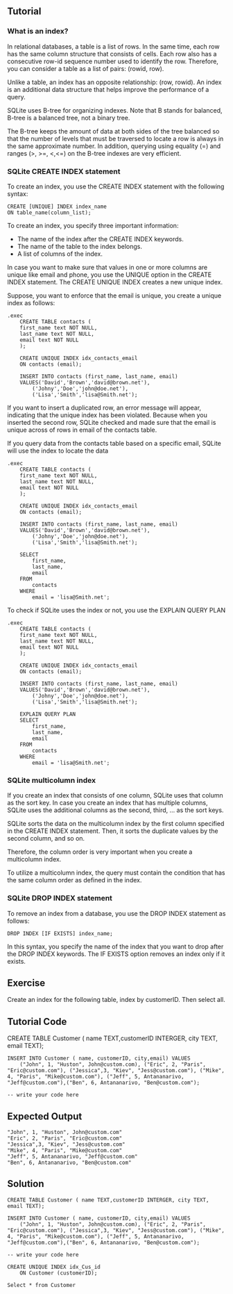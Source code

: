 Tutorial
--------
### What is an index?

In relational databases, a table is a list of rows. In the same time, each row has the same column structure that consists of cells. Each row also has a consecutive row-id sequence number used to identify the row. Therefore, you can consider a table as a list of pairs: (rowid, row).

Unlike a table, an index has an opposite relationship: (row, rowid). An index is an additional data structure that helps improve the performance of a query.

SQLite uses B-tree for organizing indexes. Note that B stands for balanced, B-tree is a balanced tree, not a binary tree.

The B-tree keeps the amount of data at both sides of the tree balanced so that the number of levels that must be traversed to locate a row is always in the same approximate number. In addition, querying using equality (=) and ranges (>, >=, <,<=) on the B-tree indexes are very efficient.

### SQLite CREATE INDEX statement
To create an index, you use the CREATE INDEX statement with the following syntax:

    CREATE [UNIQUE] INDEX index_name 
    ON table_name(column_list);

To create an index, you specify three important information:

- The name of the index after the CREATE INDEX keywords.
- The name of the table to the index belongs.
- A list of columns of the index.

In case you want to make sure that values in one or more columns are unique like email and phone, you use the UNIQUE option in the CREATE INDEX statement. The CREATE UNIQUE INDEX creates a new unique index.

Suppose, you want to enforce that the email is unique, you create a unique index as follows:

    .exec
        CREATE TABLE contacts (
        first_name text NOT NULL,
        last_name text NOT NULL,
        email text NOT NULL
        );

        CREATE UNIQUE INDEX idx_contacts_email 
        ON contacts (email);

        INSERT INTO contacts (first_name, last_name, email)
        VALUES('David','Brown','david@brown.net'),
            ('Johny','Doe','john@doe.net'),
            ('Lisa','Smith','lisa@Smith.net');

If you want to insert a duplicated row, an error message will appear, indicating that the unique index has been violated. Because when you inserted the second row, SQLite checked and made sure that the email is unique across of rows in email of the contacts table.

If you query data from the contacts table based on a specific email, SQLite will use the index to locate the data

    .exec
        CREATE TABLE contacts (
        first_name text NOT NULL,
        last_name text NOT NULL,
        email text NOT NULL
        );

        CREATE UNIQUE INDEX idx_contacts_email 
        ON contacts (email);

        INSERT INTO contacts (first_name, last_name, email)
        VALUES('David','Brown','david@brown.net'),
            ('Johny','Doe','john@doe.net'),
            ('Lisa','Smith','lisa@Smith.net');

        SELECT
            first_name,
            last_name,
            email
        FROM
            contacts
        WHERE
            email = 'lisa@Smith.net';

To check if SQLite uses the index or not, you use the EXPLAIN QUERY PLAN

    .exec
        CREATE TABLE contacts (
        first_name text NOT NULL,
        last_name text NOT NULL,
        email text NOT NULL
        );

        CREATE UNIQUE INDEX idx_contacts_email 
        ON contacts (email);

        INSERT INTO contacts (first_name, last_name, email)
        VALUES('David','Brown','david@brown.net'),
            ('Johny','Doe','john@doe.net'),
            ('Lisa','Smith','lisa@Smith.net');
        
        EXPLAIN QUERY PLAN 
        SELECT
            first_name,
            last_name,
            email
        FROM
            contacts
        WHERE
            email = 'lisa@Smith.net';

### SQLite multicolumn index
If you create an index that consists of one column, SQLite uses that column as the sort key. In case you create an index that has multiple columns, SQLite uses the additional columns as the second, third, … as the sort keys.

SQLite sorts the data on the multicolumn index by the first column specified in the CREATE INDEX statement. Then, it sorts the duplicate values by the second column, and so on.

Therefore, the column order is very important when you create a multicolumn index.

To utilize a multicolumn index, the query must contain the condition that has the same column order as defined in the index.

### SQLite DROP INDEX statement
To remove an index from a database, you use the DROP INDEX statement as follows:

    DROP INDEX [IF EXISTS] index_name;

In this syntax, you specify the name of the index that you want to drop after the DROP INDEX keywords. The IF EXISTS option removes an index only if it exists.

Exercise
--------
Create an index for the following table, index by customerID. Then select all.

Tutorial Code
-------------
   CREATE TABLE Customer ( name TEXT,customerID INTERGER, city TEXT, email TEXT);

    INSERT INTO Customer ( name, customerID, city,email) VALUES
        ("John", 1, "Huston", John@custom.com), ("Eric", 2, "Paris", "Eric@custom.com"), ("Jessica",3, "Kiev", "Jess@custom.com"), ("Mike", 4, "Paris", "Mike@custom.com"), ("Jeff", 5, Antananarivo, "Jeff@custom.com"),("Ben", 6, Antananarivo, "Ben@custom.com");

    -- write your code here
    
Expected Output
---------------
    "John", 1, "Huston", John@custom.com"
    "Eric", 2, "Paris", "Eric@custom.com"
    "Jessica",3, "Kiev", "Jess@custom.com"
    "Mike", 4, "Paris", "Mike@custom.com"
    "Jeff", 5, Antananarivo, "Jeff@custom.com"
    "Ben", 6, Antananarivo, "Ben@custom.com"

Solution
--------
    CREATE TABLE Customer ( name TEXT,customerID INTERGER, city TEXT, email TEXT);

    INSERT INTO Customer ( name, customerID, city,email) VALUES
        ("John", 1, "Huston", John@custom.com), ("Eric", 2, "Paris", "Eric@custom.com"), ("Jessica",3, "Kiev", "Jess@custom.com"), ("Mike", 4, "Paris", "Mike@custom.com"), ("Jeff", 5, Antananarivo, "Jeff@custom.com"),("Ben", 6, Antananarivo, "Ben@custom.com");

    -- write your code here

    CREATE UNIQUE INDEX idx_Cus_id
        ON Customer (customerID);

    Select * from Customer
